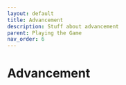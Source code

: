 ```yaml
---
layout: default
title: Advancement
description: Stuff about advancement
parent: Playing the Game
nav_order: 6
---
```


# Advancement

